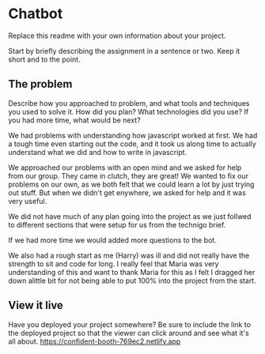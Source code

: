 # Chatbot

Replace this readme with your own information about your project.

Start by briefly describing the assignment in a sentence or two. Keep it short and to the point.

## The problem
Describe how you approached to problem, and what tools and techniques you used to solve it. How did you plan? What technologies did you use? If you had more time, what would be next?

We had problems with understanding how javascript worked at first. We had a tough time even starting out the code, and it took us along time to actually understand what we did and how to write in javascript.

We approached our problems with an open mind and we asked for help from our group. They came in clutch, they are great! We wanted to fix our problems on our own, as we both felt that we could learn a lot by just trying out stuff. But when we didn't get enywhere, we asked for help and it was very useful. 

We did not have much of any plan going into the project as we just follwed to different sections that were setup for us from the technigo brief.

If we had more time we would added more questions to the bot.

We also had a rough start as me (Harry) was ill and did not really have the strength to sit and code for long. I really feel that Maria was very understanding of this and want to thank Maria for this as I felt I dragged her down alittle bit for not being able to put 100% into the project from the start. 

## View it live
Have you deployed your project somewhere? Be sure to include the link to the deployed project so that the viewer can click around and see what it's all about.
https://confident-booth-769ec2.netlify.app
